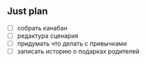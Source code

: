 ## Just plan
- [ ] собрать канабан
- [ ] редактура сценария
- [ ] придумать что делать с привычками
- [ ] записать историю о подарках родителей
